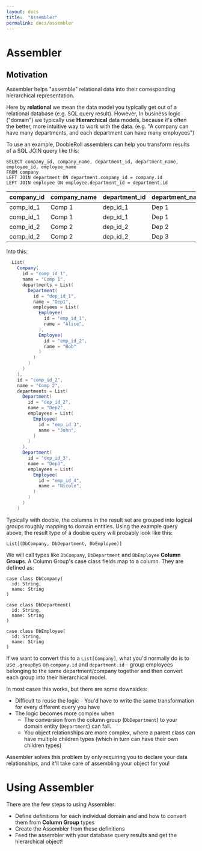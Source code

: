 ```yaml
---
layout: docs
title:  "Assembler"
permalink: docs/assembler
---
```


# Assembler

## Motivation

Assembler helps "assemble" relational data into their corresponding hierarchical representation.

Here by **relational** we mean the data model you typically get out of a relational database (e.g. SQL query result).
However, In business logic ("domain") we typically use **Hierarchical** data models, because it's often the better,
more intuitive way to work with the data. (e.g. "A company can have many departments, and each department can have many employees")

To use an example, DoobieRoll assemblers can help you transform results of a SQL JOIN query like this:

```
SELECT company_id, company_name, department_id, department_name, employee_id, employee_name
FROM company
LEFT JOIN department ON department.company_id = company.id
LEFT JOIN employee ON employee.department_id = department.id
```

| company_id | company_name | department_id | department_name | employee_id | employee_name |
| --         | --           | --            | --              | --          | --            |
| comp_id_1  | Comp 1       | dep_id_1      | Dep 1           | emp_id_1    | Alice         |
| comp_id_1  | Comp 1       | dep_id_1      | Dep 1           | emp_id_2    | Bob           |
| comp_id_2  | Comp 2       | dep_id_2      | Dep 2           | emp_id_3    | John          |
| comp_id_2  | Comp 2       | dep_id_2      | Dep 3           | emp_id_4    | Nicole        |

Into this:

```scala
  List(
    Company(
      id = "comp_id_1",
      name = "Comp 1",
      departments = List(
        Department(
          id = "dep_id_1",
          name = "Dep1",
          employees = List(
            Employee(
              id = "emp_id_1",
              name = "Alice",
            ),
            Employee(
              id = "emp_id_2",
              name = "Bob"
            )
          )
        )
      )
    ),
    id = "comp_id_2",
    name = "Comp 2",
    departments = List(
      Department(
        id = "dep_id_2",
        name = "Dep2",
        employees = List(
          Employee(
            id = "emp_id_3",
            name = "John",
          )
        )
      ),
      Department(
        id = "dep_id_3",
        name = "Dep3",
        employees = List(
          Employee(
            id = "emp_id_4",
            name = "Nicole",
          )
        )
      )
    )
```

Typically with doobie, the columns in the result set are grouped into logical groups roughly mapping to domain entities. 
Using the example query above, the result type of a doobie query will probably look like this:

```
List[(DbCompany, DbDepartment, DbEmployee)]
```

We will call types like `DbCompany`, `DbDepartment` and `DbEmployee` **Column Group**s. A Column Group's case class fields
map to a column. They are defined as:

```
case class DbCompany(
  id: String,
  name: String
)

case class DbDepartment(
  id: String,
  name: String
)

case class DbEmployee(
  id: String,
  name: String
)
```

If we want to convert this to a `List[Company]`, what you'd normally do is to use `.groupBy`s 
on `company.id` and `department.id` - group employees belonging to the same department/company together and then
convert each group into their hierarchical model.

In most cases this works, but there are some downsides:

- Difficult to reuse the logic - You'd have to write the same transformation for every different query you have
- The logic becomes more complex when
  - The conversion from the column group (`DbDepartment`) to your domain entity (`Department`) can fail.
  - You object relationships are more complex, where a parent class can have multiple children types 
    (which in turn can have their own children types)

Assembler solves this problem by only requiring you to declare your data relationships, and it'll take care of assembling
your object for you!

# Using Assembler

There are the few steps to using Assembler:

- Define definitions for each individual domain and and how to convert them from **Column Group** types
- Create the Assembler from these definitions
- Feed the assembler with your database query results and get the hierarchical object!
